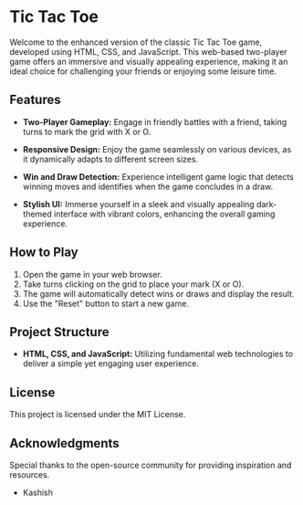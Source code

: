 # Tic Tac Toe

Welcome to the enhanced version of the classic Tic Tac Toe game, developed using HTML, CSS, and JavaScript. This web-based two-player game offers an immersive and visually appealing experience, making it an ideal choice for challenging your friends or enjoying some leisure time.

## Features

- **Two-Player Gameplay:** Engage in friendly battles with a friend, taking turns to mark the grid with X or O.

- **Responsive Design:** Enjoy the game seamlessly on various devices, as it dynamically adapts to different screen sizes.

- **Win and Draw Detection:** Experience intelligent game logic that detects winning moves and identifies when the game concludes in a draw.

- **Stylish UI:** Immerse yourself in a sleek and visually appealing dark-themed interface with vibrant colors, enhancing the overall gaming experience.

## How to Play

1. Open the game in your web browser.
2. Take turns clicking on the grid to place your mark (X or O).
3. The game will automatically detect wins or draws and display the result.
4. Use the "Reset" button to start a new game.

## Project Structure

- **HTML, CSS, and JavaScript:** Utilizing fundamental web technologies to deliver a simple yet engaging user experience.

## License
This project is licensed under the MIT License.

## Acknowledgments
Special thanks to the open-source community for providing inspiration and resources.

- Kashish
